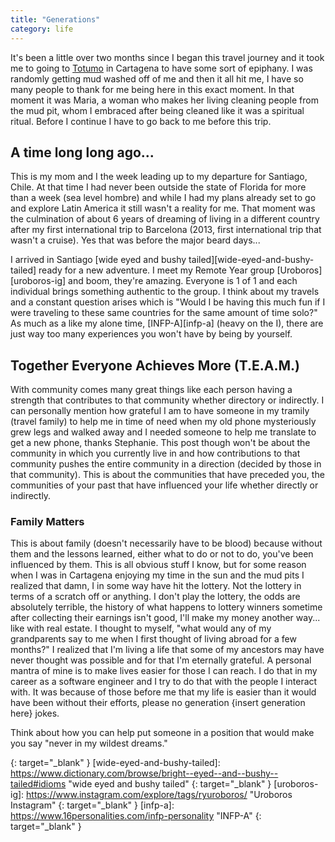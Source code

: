 ```yaml
---
title: "Generations"
category: life
---
```


It's been a little over two months since I began this travel journey and it took me to going to [Totumo][totumo] in Cartagena to have some sort of epiphany. I was randomly getting mud washed off of me and then it all hit me, I have so many people to thank for me being here in this exact moment. In that moment it was Maria, a woman who makes her living cleaning people from the mud pit, whom I embraced after being cleaned like it was a spiritual ritual. Before I continue I have to go back to me before this trip.

## A time long long ago...

This is my mom and I the week leading up to my departure for Santiago, Chile. At that time I had never been outside the state of Florida for more than a week (sea level hombre) and while I had my plans already set to go and explore Latin America it still wasn't a reality for me. That moment was the culmination of about 6 years of dreaming of living in a different country after my first international trip to Barcelona (2013, first international trip that wasn't a cruise). Yes that was before the major beard days...

I arrived in Santiago [wide eyed and bushy tailed][wide-eyed-and-bushy-tailed] ready for a new adventure. I meet my Remote Year group [Uroboros][uroboros-ig] and boom, they're amazing. Everyone is 1 of 1 and each individual brings something authentic to the group. I think about my travels and a constant question arises which is "Would I be having this much fun if I were traveling to these same countries for the same amount of time solo?" As much as a like my alone time, [INFP-A][infp-a] (heavy on the I), there are just way too many experiences you won't have by being by yourself.

## Together Everyone Achieves More (T.E.A.M.)

With community comes many great things like each person having a strength that contributes to that community whether directory or indirectly. I can personally mention how grateful I am to have someone in my tramily (travel family) to help me in time of need when my old phone mysteriously grew legs and walked away and I needed someone to help me translate to get a new phone, thanks Stephanie. This post though won't be about the community in which you currently live in and how contributions to that community pushes the entire community in a direction (decided by those in that community). This is about the communities that have preceded you, the communities of your past that have influenced your life whether directly or indirectly.

### Family Matters

This is about family (doesn't necessarily have to be blood) because without them and the lessons learned, either what to do or not to do, you've been influenced by them. This is all obvious stuff I know, but for some reason when I was in Cartagena enjoying my time in the sun and the mud pits I realized that damn, I in some way have hit the lottery. Not the lottery in terms of a scratch off or anything. <tangent>I don't play the lottery, the odds are absolutely terrible, the history of what happens to lottery winners sometime after collecting their earnings isn't good, I'll make my money another way... like with real estate.</tangent> I thought to myself, "what would any of my grandparents say to me when I first thought of living abroad for a few months?" I realized that I'm living a life that some of my ancestors may have never thought was possible and for that I'm eternally grateful. A personal mantra of mine is to make lives easier for those I can reach. I do that in my career as a software engineer and I try to do that with the people I interact with. It was because of those before me that my life is easier than it would have been without their efforts, please no generation {insert generation here} jokes.

Think about how you can help put someone in a position that would make you say "never in my wildest dreams."

[totumo]: http://www.colombia.travel/en/where-to-go/caribbean/cartagena-de-indias/activities/totumo-volcano "Totumo Volcano"
{: target="_blank" }
[wide-eyed-and-bushy-tailed]: https://www.dictionary.com/browse/bright--eyed--and--bushy--tailed#idioms "wide eyed and bushy tailed"
{: target="_blank" }
[uroboros-ig]: https://www.instagram.com/explore/tags/ryuroboros/ "Uroboros Instagram"
{: target="_blank" }
[infp-a]: https://www.16personalities.com/infp-personality "INFP-A"
{: target="_blank" }
